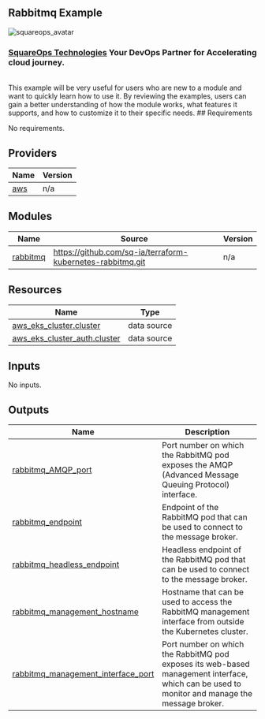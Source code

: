 ## Rabbitmq Example
![squareops_avatar]

[squareops_avatar]: https://squareops.com/wp-content/uploads/2022/12/squareops-logo.png

### [SquareOps Technologies](https://squareops.com/) Your DevOps Partner for Accelerating cloud journey.
<br>
This example will be very useful for users who are new to a module and want to quickly learn how to use it. By reviewing the examples, users can gain a better understanding of how the module works, what features it supports, and how to customize it to their specific needs.
<!-- BEGINNING OF PRE-COMMIT-TERRAFORM DOCS HOOK -->
## Requirements

No requirements.

## Providers

| Name | Version |
|------|---------|
| <a name="provider_aws"></a> [aws](#provider\_aws) | n/a |

## Modules

| Name | Source | Version |
|------|--------|---------|
| <a name="module_rabbitmq"></a> [rabbitmq](#module\_rabbitmq) | https://github.com/sq-ia/terraform-kubernetes-rabbitmq.git | n/a |

## Resources

| Name | Type |
|------|------|
| [aws_eks_cluster.cluster](https://registry.terraform.io/providers/hashicorp/aws/latest/docs/data-sources/eks_cluster) | data source |
| [aws_eks_cluster_auth.cluster](https://registry.terraform.io/providers/hashicorp/aws/latest/docs/data-sources/eks_cluster_auth) | data source |

## Inputs

No inputs.

## Outputs

| Name | Description |
|------|-------------|
| <a name="output_rabbitmq_AMQP_port"></a> [rabbitmq\_AMQP\_port](#output\_rabbitmq\_AMQP\_port) | Port number on which the RabbitMQ pod exposes the AMQP (Advanced Message Queuing Protocol) interface. |
| <a name="output_rabbitmq_endpoint"></a> [rabbitmq\_endpoint](#output\_rabbitmq\_endpoint) | Endpoint of the RabbitMQ pod that can be used to connect to the message broker. |
| <a name="output_rabbitmq_headless_endpoint"></a> [rabbitmq\_headless\_endpoint](#output\_rabbitmq\_headless\_endpoint) | Headless endpoint of the RabbitMQ pod that can be used to connect to the message broker. |
| <a name="output_rabbitmq_management_hostname"></a> [rabbitmq\_management\_hostname](#output\_rabbitmq\_management\_hostname) | Hostname that can be used to access the RabbitMQ management interface from outside the Kubernetes cluster. |
| <a name="output_rabbitmq_management_interface_port"></a> [rabbitmq\_management\_interface\_port](#output\_rabbitmq\_management\_interface\_port) | Port number on which the RabbitMQ pod exposes its web-based management interface, which can be used to monitor and manage the message broker. |
<!-- END OF PRE-COMMIT-TERRAFORM DOCS HOOK -->
